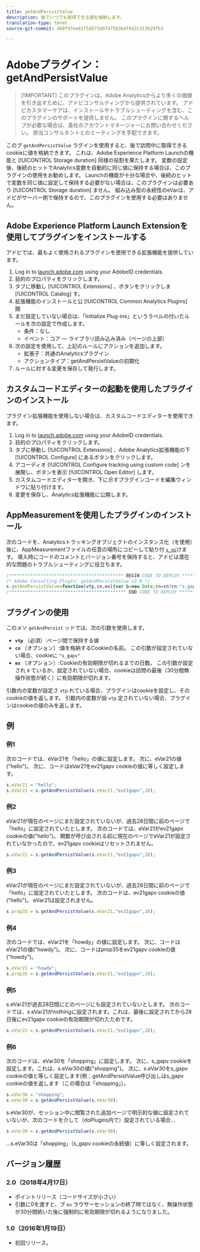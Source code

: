 ```yaml
---
title: getAndPersistValue
description: 後でいつでも取得できる値を格納します。
translation-type: tm+mt
source-git-commit: 468f97ee61f5d573d07475836df8d2c313b29fb3

---
```



# Adobeプラグイン：getAndPersistValue

> [!IMPORTANT] このプラグインは、Adobe Analyticsからより多くの価値を引き出すために、アドビコンサルティングから提供されています。 アドビカスタマーケアは、インストールやトラブルシューティングを含む、このプラグインのサポートを提供しません。 このプラグインに関するヘルプが必要な場合は、貴社のアカウントマネージャーにお問い合わせください。 担当コンサルタントとのミーティングを手配できます。

このプ `getAndPersistValue` ラグインを使用すると、後で訪問中に取得できるcookieに値を格納できます。 これは、Adobe Experience Platform Launchの機能と [!UICONTROL Storage duration] 同様の役割を果たします。 変数の設定後、後続のヒットでAnalytics変数を自動的に同じ値に保持する場合は、このプラグインの使用をお勧めします。 Launchの機能が十分な場合や、後続のヒットで変数を同じ値に設定して保持する必要がない場合は、このプラグインは必要あり [!UICONTROL Storage duration] ません。 組み込み型の永続性のeVarは、アドビがサーバー側で保持するので、このプラグインを使用する必要はありません。

## Adobe Experience Platform Launch Extensionを使用してプラグインをインストールする

アドビでは、最もよく使用されるプラグインを使用できる拡張機能を提供しています。

1. Log in to [launch.adobe.com](https://launch.adobe.com) using your AdobeID credentials.
1. 目的のプロパティをクリックします。
1. タブに移動し [!UICONTROL Extensions] 、ボタンをクリックしま [!UICONTROL Catalog] す。
1. 拡張機能のインストールと公 [!UICONTROL Common Analytics Plugins] 開
1. まだ設定していない場合は、「Initialize Plug-ins」というラベルの付いたルールを次の設定で作成します。
   * 条件：なし
   * イベント：コア — ライブラリ読み込み済み（ページの上部）
1. 次の設定を使用して、上記のルールにアクションを追加します。
   * 拡張子：共通のAnalyticsプラグイン
   * アクションタイプ：getAndPersistValueの初期化
1. ルールに対する変更を保存して発行します。

## カスタムコードエディターの起動を使用したプラグインのインストール

プラグイン拡張機能を使用しない場合は、カスタムコードエディターを使用できます。

1. Log in to [launch.adobe.com](https://launch.adobe.com) using your AdobeID credentials.
1. 目的のプロパティをクリックします。
1. タブに移動し [!UICONTROL Extensions] 、Adobe Analytics拡張機能の下 [!UICONTROL Configure] にあるボタンをクリックします。
1. アコーディオ [!UICONTROL Configure tracking using custom code] ンを展開し、ボタンを表示 [!UICONTROL Open Editor] します。
1. カスタムコードエディターを開き、下に示すプラグインコードを編集ウィンドウに貼り付けます。
1. 変更を保存し、Analytics拡張機能に公開します。

## AppMeasurementを使用したプラグインのインストール

次のコードを、Analyticsトラッキングオブジェクトのインスタンス化（を使用）後に、AppMeasurementファイルの任意の場所にコピーして貼り付 [`s_gi`](../functions/s-gi.md)けます。 導入時にコードのコメントとバージョン番号を保持すると、アドビは潜在的な問題のトラブルシューティングに役立ちます。

```js
/******************************************* BEGIN CODE TO DEPLOY *******************************************/
/* Adobe Consulting Plugin: getAndPersistValue v2.0 */
s.getAndPersistValue=function(vtp,cn,ex){var b=new Date;cn=cn?cn:"s_gapv";(ex=ex?ex:0)?b.setTime(b.getTime()+864E5*ex): b.setTime(b.getTime()+18E5);vtp||(vtp=this.c_r(cn));this.c_w(cn,vtp,b);return vtp};
/******************************************** END CODE TO DEPLOY ********************************************/
```

## プラグインの使用

このメソ `getAndPersist` ッドでは、次の引数を使用します。

* **`vtp`** （必須）:ページ間で保持する値
* **`cn`** （オプション）:値を格納するCookieの名前。 この引数が設定されていない場合、cookieに `"s_gapv"`
* **`ex`** （オプション）:Cookieの有効期限が切れるまでの日数。 この引数が設定され `0` ているか、設定されていない場合、cookieは訪問の最後（30分間無操作状態が続く）に有効期限が切れます。

引数内の変数が設定さ `vtp` れている場合、プラグインはcookieを設定し、そのcookieの値を返します。 引数内の変数が設 `vtp` 定されていない場合、プラグインはcookieの値のみを返します。

## 例

### 例1

次のコードでは、eVar21を「hello」の値に設定します。  次に、eVar21の値(&quot;hello&quot;)。  次に、コードはeVar21をev21gapv cookieの値に等しく設定します。

```js
s.eVar21 = "hello";
s.eVar21 = s.getAndPersistValue(s.eVar21,"ev21gapv",28);
```

### 例2

eVar21が現在のページにまだ設定されていないが、過去28日間に前のページで「hello」に設定されていたとします。   次のコードでは、eVar21がev21gapv cookieの値(&quot;hello&quot;)。  関数が呼び出される前に現在のページでeVar21が設定されていなかったので、ev21gapv cookieはリセットされません。

```js
s.eVar21 = s.getAndPersistValue(s.eVar21,"ev21gapv",28);
```

### 例3

eVar21が現在のページにまだ設定されていないが、過去28日間に前のページで「hello」に設定されていたとします。  次のコードは、ev21gapv cookieの値(&quot;hello&quot;)。  eVar21は設定されません。

```js
s.prop35 = s.getAndPersistValue(s.eVar21,"ev21gapv",28);
```

### 例4

次のコードでは、eVar21を「howdy」の値に設定します。  次に、コードはeVar21の値(&quot;howdy&quot;)。  次に、コードはprop35をev21gapv cookieの値(&quot;howdy&quot;)。

```js
s.eVar21 = "howdy";
s.prop35 = s.getAndPersistValue(s.eVar21,"ev21gapv",28);
```

### 例5

s.eVar21が過去28日間にどのページにも設定されていないとします。  次のコードでは、s.eVar21がnothingに設定されます。これは、最後に設定されてから28日後にev21gapv cookieの有効期限が切れたためです。

```js
s.eVar21 = s.getAndPersistValue(s.eVar21,"ev21gapv",28);
```

### 例6

次のコードは、eVar30を「shopping」に設定します。  次に、s_gapv cookieを設定します。これは、s.eVar30の値(&quot;shopping&quot;)。  次に、s.eVar30をs_gapv cookieの値と等しく設定します(例：getAndPersistValue呼び出しはs_gapv cookieの値を返します（この場合は「shopping」）。

```js
s.eVar30 = "shopping";
s.eVar30 = s.getAndPersistValue(s.eVar30);
```

s.eVar30が、セッション中に閲覧された追加ページで明示的な値に設定されていないが、次のコードを介して（doPlugins内で）設定されている場合…

```js
s.eVar30 = s.getAndPersistValue(s.eVar30);
```

...s.eVar30は「shopping」（s_gapv cookieの永続値）に等しく設定されます。

## バージョン履歴

### 2.0（2018年4月17日）

* ポイントリリース（コードサイズが小さい）
* 引数に0を渡すと、ブ `ex` ラウザーセッションの終了時ではなく、無操作状態が30分間続いた後に強制的に有効期限が切れるようになりました。

### 1.0（2016年1月19日）

* 初回リリース。

